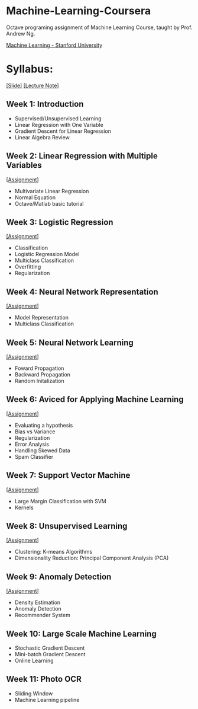 # Machine-Learning-Coursera
Octave programing assignment of Machine Learning Course, taught by Prof. Andrew Ng.

[Machine Learning - Stanford University](https://www.coursera.org/learn/machine-learning)

# Syllabus:
[[Slide]](https://github.com/quanghuy0497/Machine-Learning-Coursera/tree/main/Slides) 
[[Lecture Note]](https://github.com/quanghuy0497/Machine-Learning-Coursera/tree/main/Lecture%20Notes)
## Week 1: Introduction
- Supervised/Unsupervised Learning
- Linear Regression with One Variable
- Gradient Descent for Linear Regression
- Linear Algebra Review
## Week 2: Linear Regression with Multiple Variables
[[Assignment]](https://github.com/quanghuy0497/Machine-Learning-Coursera/tree/main/machine-learning-ex1)
- Multivariate Linear Regression
- Normal Equation
- Octave/Matlab basic tutorial
## Week 3: Logistic Regression
[[Assignment]](https://github.com/quanghuy0497/Machine-Learning-Coursera/tree/main/machine-learning-ex2)
- Classification
- Logistic Regression Model
- Multiclass Classification
- Overfitting
- Regularization
## Week 4: Neural Network Representation
[[Assignment]](https://github.com/quanghuy0497/Machine-Learning-Coursera/tree/main/machine-learning-ex3)
- Model Representation
- Multiclass Classification
## Week 5: Neural Network Learning
[[Assignment]](https://github.com/quanghuy0497/Machine-Learning-Coursera/tree/main/machine-learning-ex4)
- Foward Propagation
- Backward Propagation
- Random Initalization
## Week 6: Aviced for Applying Machine Learning
[[Assignment]](https://github.com/quanghuy0497/Machine-Learning-Coursera/tree/main/machine-learning-ex5)
- Evaluating a hypothesis
- Bias vs Variance
- Regularization
- Error Analysis
- Handling Skewed Data
- Spam Classifier
## Week 7: Support Vector Machine
[[Assignment]](https://github.com/quanghuy0497/Machine-Learning-Coursera/tree/main/machine-learning-ex6)
- Large Margin Classification with SVM
- Kernels
## Week 8: Unsupervised Learning
[[Assignment]](https://github.com/quanghuy0497/Machine-Learning-Coursera/tree/main/machine-learning-ex7)
- Clustering: K-means Algorithms
- Dimensionality Reduction: Principal Component Analysis (PCA)
## Week 9: Anomaly Detection
[[Assignment]](https://github.com/quanghuy0497/Machine-Learning-Coursera/tree/main/machine-learning-ex8)
- Density Estimation
- Anomaly Detection
- Recommender System
## Week 10: Large Scale Machine Learning
- Stochastic Gradient Descent
- Mini-batch Gradient Descent
- Online Learning
## Week 11: Photo OCR
- Sliding Window
- Machine Learning pipeline
